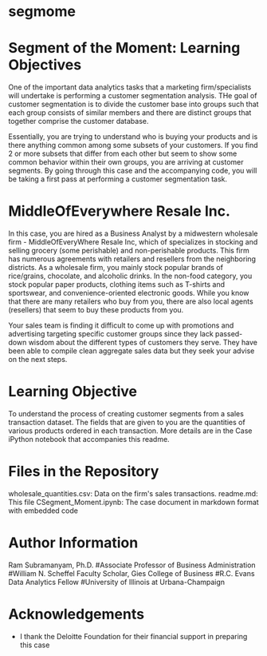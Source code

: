 # segmome
# Segment of the Moment: Learning Objectives

One of the important data analytics tasks that a marketing firm/specialists will undertake is performing a customer segmentation analysis. THe goal of customer segmentation is to divide the customer base into groups such that each group consists of similar members and there are distinct groups that together comprise the customer database.

Essentially, you are trying to understand who is buying your products and is there anything common among some subsets of your customers. If you find 2 or more subsets that differ from each other but seem to show some common behavior within their own groups, you are arriving at customer segments. By going through this case and the accompanying code, you will be taking a first pass at performing a customer segmentation task.


# MiddleOfEverywhere Resale Inc.

In this case, you are hired as a Business Analyst by a midwestern wholesale firm - MiddleOfEveryWhere Resale Inc, which of specializes in stocking and selling grocery (some perishable) and non-perishable products. This firm has numerous agreements with retailers and resellers from the neighboring districts. As a wholesale firm, you mainly stock  popular brands of rice/grains, chocolate, and alcoholic drinks. In the non-food category, you stock popular paper products, clothing items such as T-shirts and sportswear, and convenience-oriented electronic goods. While you know that there are many retailers who buy from you, there are also local agents (resellers) that seem to buy these products from you. 

Your sales team is finding it difficult to come up with promotions and advertising targeting specific customer groups since they lack passed-down wisdom about the different types of customers they serve. They have been able to compile clean aggregate sales data but they seek your advise on the next steps. 



# Learning Objective

To understand the process of creating customer segments from a sales transaction dataset. The fields that are given to you are the quantities of various products ordered in each transaction. More details are in the Case iPython notebook that accompanies this readme.


# Files in the Repository

wholesale_quantities.csv: Data on the firm's sales transactions.
readme.md: This file
CSegment_Moment.ipynb: The case document in markdown format with embedded code


# Author Information

Ram Subramanyam, Ph.D. 
#Associate Professor of Business Administration 
#William N. Scheffel Faculty Scholar, Gies College of Business
#R.C. Evans Data Analytics Fellow 
#University of Illinois at Urbana-Champaign

# Acknowledgements

* I thank the Deloitte Foundation for their financial support in preparing this case

